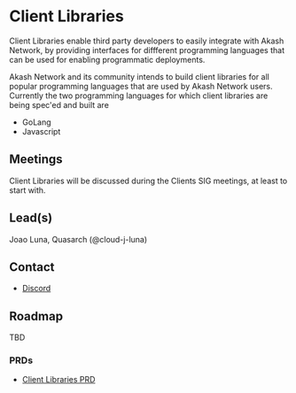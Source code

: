 # Client Libraries

Client Libraries enable third party developers to easily integrate with Akash Network, by providing interfaces for diffferent programming languages that can be used for enabling programmatic deployments. 

Akash Network and its community intends to build client libraries for all popular programming languages that are used by Akash Network users. Currently the two programming languages for which client libraries are being spec'ed and built are

- GoLang 
- Javascript

## Meetings

Client Libraries will be discussed during the Clients SIG meetings, at least to start with.

## Lead(s)

Joao Luna, Quasarch (@cloud-j-luna)

## Contact

- [Discord](https://discord.com/channels/747885925232672829/1054846400275431464)

## Roadmap

TBD

### PRDs

- [Client Libraries PRD](prd.md)
